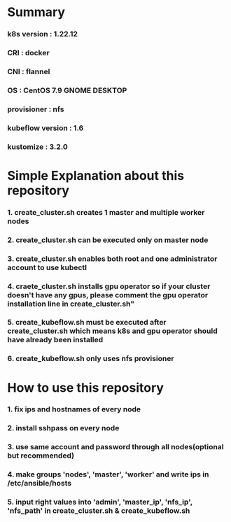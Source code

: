 # Summary
### k8s version : 1.22.12
### CRI : docker
### CNI : flannel
### OS : CentOS 7.9 GNOME DESKTOP
### provisioner : nfs
### kubeflow version : 1.6
### kustomize : 3.2.0
#
# Simple Explanation about this repository
### 1. create_cluster.sh creates 1 master and multiple worker nodes
### 2. create_cluster.sh can be executed only on master node
### 3. create_cluster.sh enables both root and one administrator account to use kubectl
### 4. craete_cluster.sh installs gpu operator so if your cluster doesn't have any gpus, please comment the gpu operator installation line in create_cluster.sh"
### 5. create_kubeflow.sh must be executed after create_cluster.sh which means k8s and gpu operator should have already been installed
### 6. create_kubeflow.sh only uses nfs provisioner
#
# How to use this repository
### 1. fix ips and hostnames of every node
### 2. install sshpass on every node
### 3. use same account and password through all nodes(optional but recommended)
### 4. make groups 'nodes', 'master', 'worker' and write ips in /etc/ansible/hosts
### 5. input right values into 'admin', 'master_ip', 'nfs_ip', 'nfs_path' in create_cluster.sh & create_kubeflow.sh
